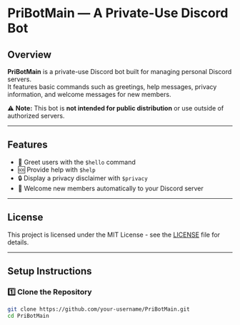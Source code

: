 # PriBotMain — A Private-Use Discord Bot

## Overview
**PriBotMain** is a private-use Discord bot built for managing personal Discord servers.  
It features basic commands such as greetings, help messages, privacy information, and welcome messages for new members.

⚠️ **Note:** This bot is **not intended for public distribution** or use outside of authorized servers.

---

## Features
- 🤖 Greet users with the `$hello` command
- 🆘 Provide help with `$help`
- 🔒 Display a privacy disclaimer with `$privacy`
- 🎉 Welcome new members automatically to your Discord server

---

## License
This project is licensed under the MIT License - see the [LICENSE](./LICENSE) file for details.

---

## Setup Instructions

### 1️⃣ Clone the Repository
```bash
git clone https://github.com/your-username/PriBotMain.git
cd PriBotMain